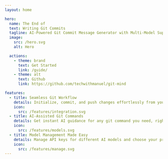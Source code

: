 ```yaml
---
layout: home

hero:
  name: The End of
  text: Writing Git Commits
  tagline: AI-Powered Git Commit Message Generator with Multi-Model Support
  image:
    src: /hero.svg
    alt: Hero

  actions:
    - theme: brand
      text: Get Started
      link: /guide/
    - theme: alt
      text: Github
      link: https://github.com/techwithmanuel/git-mind

features:
  - title: Seamless Git Workflow
    details: Initialize, commit, and push changes effortlessly from your local repository to a remote one—all in a single streamlined process.
    icon:
      src: /features/integration.svg
  - title: AI-Assisted Git Commands
    details: Get instant AI guidance for any git command you need, right from your terminal. Simplify complex operations with ease.
    icon:
      src: /features/models.svg
  - title: Model Management Made Easy
    details: Manage API keys for different AI models and choose your preferred one (Gemini, ChatGPT, or Claude AI) for a tailored experience.
    icon:
      src: /features/manage.svg
---
```

